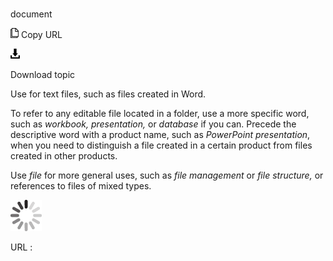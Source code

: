# 

document

![Copy URL](media/document/Copy.png)
Copy URL

![Download](media/document/Download.png)

Download topic

Use for text files, such as files created in Word. 

To refer to any editable file located in a folder, use a more specific word, such as *workbook, presentation,* or *database* if you can. Precede the descriptive word with a product name, such as *PowerPoint presentation*, when you need to distinguish a file created in a certain product from files created in other products. 

Use *file* for more general uses, such as *file management* or *file structure,* or references to files of mixed types.

![In progress](media/document/activity-large.gif)

URL :
